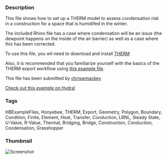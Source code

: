 ### Description 
This file shows how to set up a THERM model to assess condensation risk in a construction for a space that is humidifed in the winter.
The included Rhino file has a case where condensation will be an issue (the dewpoint happens on the inside of the air barrier) as well as a case where this has been corrected.
To use this file, you wil need to download and install [THERM](https://windows.lbl.gov/software/therm)
 Also, it is recommended that you familiarize yourself with the basics of the THERM export workflow using [this example file](http://hydrashare.github.io/hydra/viewer?owner=chriswmackey&fork=hydra_2&id=THERM_Export_Workflow).

This file has been submitted by [chriswmackey](https://github.com/chriswmackey)

[Check out this example on Hydra!](http://hydrashare.github.io/hydra/viewer?owner=chriswmackey&fork=hydra_2&id=Analyze_THERM_Results_for_Condensation_Risk)
### Tags 
HBExampleFiles, Honyebee, THERM, Export, Geometry, Polygon, Boundary, Condition, Finite, Element, Heat, Transfer, Conduction, LBNL, Steady State, U-Value, R-Value, Thermal, Bridging, Bridge, Construction, Conduction, Condensation, Grasshopper
### Thumbnail 
![Screenshot](https://raw.githubusercontent.com/chriswmackey/hydra/master/Analyze_THERM_Results_for_Condensation_Risk/thumbnail.png)
